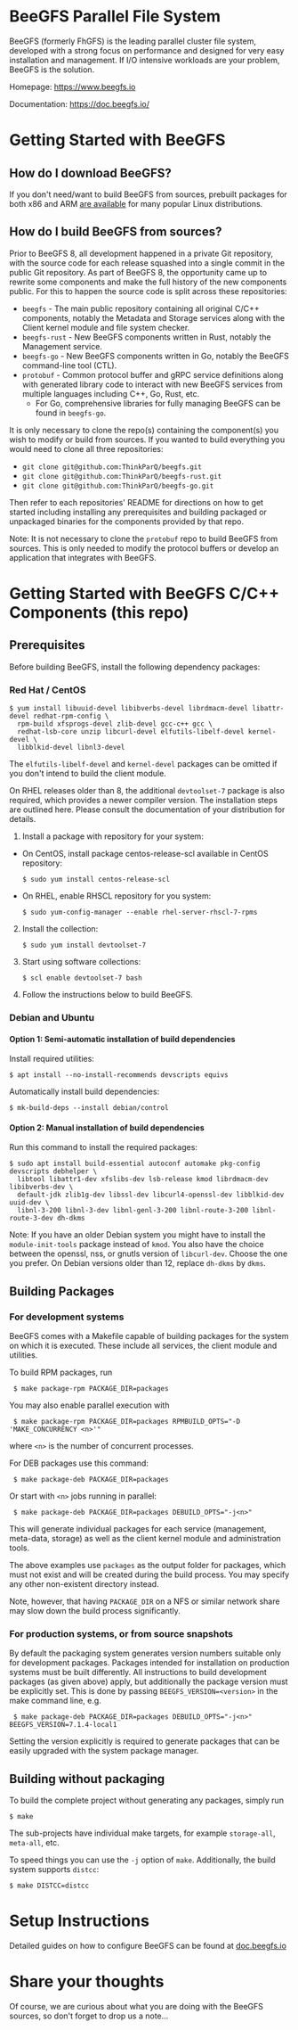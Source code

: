 # BeeGFS Parallel File System
BeeGFS (formerly FhGFS) is the leading parallel cluster file system, developed with a strong focus
on performance and designed for very easy installation and management. If I/O intensive workloads
are your problem, BeeGFS is the solution.

Homepage: https://www.beegfs.io

Documentation: https://doc.beegfs.io/

# Getting Started with BeeGFS

## How do I download BeeGFS?

If you don't need/want to build BeeGFS from sources, prebuilt packages for both x86 and ARM [are
available](https://www.beegfs.io/c/download/) for many popular Linux distributions.

## How do I build BeeGFS from sources?

Prior to BeeGFS 8, all development happened in a private Git repository, with the source code for
each release squashed into a single commit in the public Git repository. As part of BeeGFS 8, the
opportunity came up to rewrite some components and make the full history of the new components
public. For this to happen the source code is split across these repositories:

* `beegfs` - The main public repository containing all original C/C++ components, notably the
  Metadata and Storage services along with the Client kernel module and file system checker.
* `beegfs-rust` - New BeeGFS components written in Rust, notably the Management service.
* `beegfs-go` - New BeeGFS components written in Go, notably the BeeGFS command-line tool (CTL).
* `protobuf` - Common protocol buffer and gRPC service definitions along with generated library code
  to interact with new BeeGFS services from multiple languages including C++, Go, Rust, etc.
  * For Go, comprehensive libraries for fully managing BeeGFS can be found in `beegfs-go`.

It is only necessary to clone the repo(s) containing the component(s) you wish to modify or build
from sources. If you wanted to build everything you would need to clone all three repositories:

* `git clone git@github.com:ThinkParQ/beegfs.git`
* `git clone git@github.com:ThinkParQ/beegfs-rust.git`
* `git clone git@github.com:ThinkParQ/beegfs-go.git`

Then refer to each repositories' README for directions on how to get started including installing any
prerequisites and building packaged or unpackaged binaries for the components provided by that repo.

Note: It is not necessary to clone the `protobuf` repo to build BeeGFS from sources. This is only
needed to modify the protocol buffers or develop an application that integrates with BeeGFS.

# Getting Started with BeeGFS C/C++ Components (this repo)

## Prerequisites
Before building BeeGFS, install the following dependency packages:

### Red Hat / CentOS
```
$ yum install libuuid-devel libibverbs-devel librdmacm-devel libattr-devel redhat-rpm-config \
  rpm-build xfsprogs-devel zlib-devel gcc-c++ gcc \
  redhat-lsb-core unzip libcurl-devel elfutils-libelf-devel kernel-devel \
  libblkid-devel libnl3-devel
```

The `elfutils-libelf-devel` and `kernel-devel` packages can be omitted if you don't intend to
build the client module.

On RHEL releases older than 8, the additional `devtoolset-7` package is also required,
which provides a newer compiler version. The installation steps are outlined here.
Please consult the documentation of your distribution for details.

  1. Install a package with repository for your system:
   - On CentOS, install package centos-release-scl available in CentOS repository:
     ```
     $ sudo yum install centos-release-scl
     ```
   - On RHEL, enable RHSCL repository for you system:
     ```
     $ sudo yum-config-manager --enable rhel-server-rhscl-7-rpms
     ```
  2. Install the collection:
     ```
     $ sudo yum install devtoolset-7
     ```

  3. Start using software collections:
     ```
     $ scl enable devtoolset-7 bash
     ```
  4. Follow the instructions below to build BeeGFS.

### Debian and Ubuntu

#### Option 1: Semi-automatic installation of build dependencies

Install required utilities:
```
$ apt install --no-install-recommends devscripts equivs
```
Automatically install build dependencies:
```
$ mk-build-deps --install debian/control
```

#### Option 2: Manual installation of build dependencies

Run this command to install the required packages:
```
$ sudo apt install build-essential autoconf automake pkg-config devscripts debhelper \
  libtool libattr1-dev xfslibs-dev lsb-release kmod librdmacm-dev libibverbs-dev \
  default-jdk zlib1g-dev libssl-dev libcurl4-openssl-dev libblkid-dev uuid-dev \
  libnl-3-200 libnl-3-dev libnl-genl-3-200 libnl-route-3-200 libnl-route-3-dev dh-dkms
```
Note: If you have an older Debian system you might have to install the `module-init-tools`
package instead of `kmod`.  You also have the choice between the openssl, nss, or gnutls version
of `libcurl-dev`. Choose the one you prefer. On Debian versions older than 12, replace `dh-dkms`
by `dkms`.

## Building Packages

### For development systems

BeeGFS comes with a Makefile capable of building packages for the system on which it is executed.
These include all services, the client module and utilities.

To build RPM packages, run
```
 $ make package-rpm PACKAGE_DIR=packages
```
You may also enable parallel execution with
```
 $ make package-rpm PACKAGE_DIR=packages RPMBUILD_OPTS="-D 'MAKE_CONCURRENCY <n>'"
```
where `<n>` is the number of concurrent processes.

For DEB packages use this command:
```
 $ make package-deb PACKAGE_DIR=packages
```
Or start with `<n>` jobs running in parallel:
```
 $ make package-deb PACKAGE_DIR=packages DEBUILD_OPTS="-j<n>"
```

This will generate individual packages for each service (management, meta-data, storage)
as well as the client kernel module and administration tools.

The above examples use `packages` as the output folder for packages, which must not exist
and will be created during the build process.
You may specify any other non-existent directory instead.

Note, however, that having `PACKAGE_DIR` on a NFS or similar network share may slow down
the build process significantly.

### For production systems, or from source snapshots

By default the packaging system generates version numbers suitable only for development
packages. Packages intended for installation on production systems must be built differently.
All instructions to build development packages (as given above) apply, but additionally the
package version must be explicitly set. This is done by passing `BEEGFS_VERSION=<version>`
in the make command line, e.g.
```
 $ make package-deb PACKAGE_DIR=packages DEBUILD_OPTS="-j<n>" BEEGFS_VERSION=7.1.4-local1
```

Setting the version explicitly is required to generate packages that can be easily upgraded
with the system package manager.


## Building without packaging
To build the complete project without generating any packages,
simply run
```
$ make
```

The sub-projects have individual make targets, for example `storage-all`,
`meta-all`, etc.

To speed things you can use the `-j` option of `make`.
Additionally, the build system supports `distcc`:
```
$ make DISTCC=distcc
```

# Setup Instructions
Detailed guides on how to configure BeeGFS can be found at
[doc.beegfs.io](https://doc.beegfs.io/latest/index.html)

# Share your thoughts
Of course, we are curious about what you are doing with the BeeGFS sources, so
don't forget to drop us a note...

